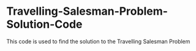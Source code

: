 # Travelling-Salesman-Problem-Solution-Code
This code is used to find the solution to the Travelling Salesman Problem
